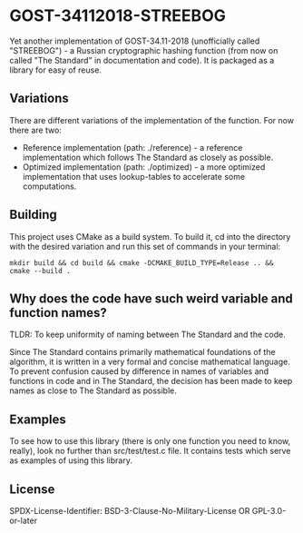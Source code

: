 # GOST-34112018-STREEBOG
Yet another implementation of GOST-34.11-2018 (unofficially called "STREEBOG") - a Russian cryptographic hashing function (from now on called "The Standard" in documentation and code). It is packaged as a library for easy of reuse.

## Variations
There are different variations of the implementation of the function. For now there are two:
* Reference implementation (path: ./reference) - a reference implementation which follows The Standard as closely as possible.
* Optimized implementation (path: ./optimized) - a more optimized implementation that uses lookup-tables to accelerate some computations.

## Building
This project uses CMake as a build system. To build it, cd into the directory with the desired variation and run this set of commands in your terminal:

```
mkdir build && cd build && cmake -DCMAKE_BUILD_TYPE=Release .. && cmake --build .
```

## Why does the code have such weird variable and function names?
TLDR: To keep uniformity of naming between The Standard and the code.

Since The Standard contains primarily mathematical foundations of the algorithm, it is written in a very formal and concise mathematical language. To prevent confusion caused by difference in names of variables and functions in code and in The Standard, the decision has been made to keep names as close to The Standard as possible.

## Examples
To see how to use this library (there is only one function you need to know, really), look no further than src/test/test.c file. It contains tests which serve as examples of using this library.

## License
SPDX-License-Identifier: BSD-3-Clause-No-Military-License OR GPL-3.0-or-later
